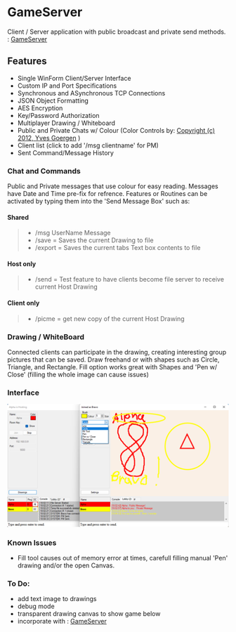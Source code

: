 # GameServer
Client / Server application with public broadcast and private send methods. : [GameServer](https://github.com/DSBash/GameServer)

## Features
* Single WinForm Client/Server Interface
* Custom IP and Port Specifications
* Synchronous and ASynchronous TCP Connections
* JSON Object Formatting
* AES Encryption
* Key/Password Authorization
* Multiplayer Drawing / Whiteboard
* Public and Private Chats w/ Colour (Color Controls by: [Copyright (c) 2012, Yves Goergen](http://unclassified.software/) )
* Client list (click to add '/msg clientname' for PM)
* Sent Command/Message History

### Chat and Commands
Public and Private messages that use colour for easy reading. Messages have Date and Time pre-fix for refrence.
Features or Routines can be activated by typing them into the 'Send Message Box' such as:
#### Shared
>*  /msg UserName Message
>*  /save = Saves the current Drawing to file
>*  /export = Saves the current tabs Text box contents to file
#### Host only
>*  /send = Test feature to have clients become file server to receive current Host Drawing
#### Client only
>*  /picme = get new copy of the current Host Drawing

### Drawing / WhiteBoard
Connected clients can participate in the drawing, creating interesting group pictures that can be saved.
Draw freehand or with shapes such as Circle, Triangle, and Rectangle.
Fill option works great with Shapes and 'Pen w/ Close' (filling the whole image can cause issues)

### Interface
![PIC1](https://github.com/DSBash/GameServer/blob/master/Server/IMG/1.png?raw=true)


### Known Issues
- Fill tool causes out of memory error at times, carefull filling manual 'Pen' drawing and/or the open Canvas.

### To Do:
- add text image to drawings
- debug mode
- transparent drawing canvas to show game below
- incorporate with : [GameServer](https://github.com/DSBash/GridGame)

